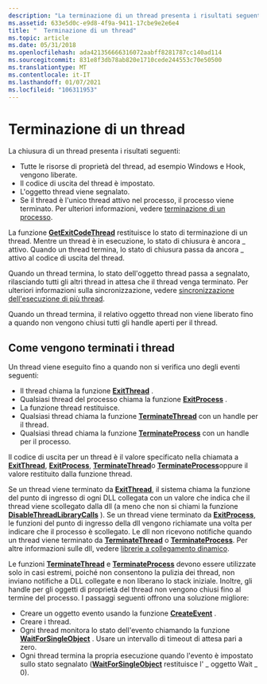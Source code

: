 ```yaml
---
description: "La terminazione di un thread presenta i risultati seguenti: le risorse di proprietà del thread, ad esempio Windows e Hook, vengono liberate. Il codice di uscita del thread è impostato. L'oggetto thread viene segnalato. Se il thread è l'unico thread attivo nel processo, il processo viene terminato. Per ulteriori informazioni, vedere terminazione di un processo."
ms.assetid: 633e5d0c-e9d8-4f9a-9411-17cbe9e2e6e4
title: "  Terminazione di un thread"
ms.topic: article
ms.date: 05/31/2018
ms.openlocfilehash: ada421356666316072aabff8281787cc140ad114
ms.sourcegitcommit: 831e8f3db78ab820e1710cede244553c70e50500
ms.translationtype: MT
ms.contentlocale: it-IT
ms.lasthandoff: 01/07/2021
ms.locfileid: "106311953"
---
```

# <a name="terminating-a-thread"></a>  Terminazione di un thread

La chiusura di un thread presenta i risultati seguenti:

-   Tutte le risorse di proprietà del thread, ad esempio Windows e Hook, vengono liberate.
-   Il codice di uscita del thread è impostato.
-   L'oggetto thread viene segnalato.
-   Se il thread è l'unico thread attivo nel processo, il processo viene terminato. Per ulteriori informazioni, vedere [terminazione di un processo](terminating-a-process.md).

La funzione [**GetExitCodeThread**](/windows/win32/api/processthreadsapi/nf-processthreadsapi-getexitcodethread) restituisce lo stato di terminazione di un thread. Mentre un thread è in esecuzione, lo stato di chiusura è ancora \_ attivo. Quando un thread termina, lo stato di chiusura passa da ancora \_ attivo al codice di uscita del thread.

Quando un thread termina, lo stato dell'oggetto thread passa a segnalato, rilasciando tutti gli altri thread in attesa che il thread venga terminato. Per ulteriori informazioni sulla sincronizzazione, vedere [sincronizzazione dell'esecuzione di più thread](synchronizing-execution-of-multiple-threads.md).

Quando un thread termina, il relativo oggetto thread non viene liberato fino a quando non vengono chiusi tutti gli handle aperti per il thread.

## <a name="how-threads-are-terminated"></a>Come vengono terminati i thread

Un thread viene eseguito fino a quando non si verifica uno degli eventi seguenti:

-   Il thread chiama la funzione [**ExitThread**](/windows/win32/api/processthreadsapi/nf-processthreadsapi-exitthread) .
-   Qualsiasi thread del processo chiama la funzione [**ExitProcess**](/windows/win32/api/processthreadsapi/nf-processthreadsapi-exitprocess) .
-   La funzione thread restituisce.
-   Qualsiasi thread chiama la funzione [**TerminateThread**](/windows/win32/api/processthreadsapi/nf-processthreadsapi-terminatethread) con un handle per il thread.
-   Qualsiasi thread chiama la funzione [**TerminateProcess**](/windows/win32/api/processthreadsapi/nf-processthreadsapi-terminateprocess) con un handle per il processo.

Il codice di uscita per un thread è il valore specificato nella chiamata a [**ExitThread**](/windows/win32/api/processthreadsapi/nf-processthreadsapi-exitthread), [**ExitProcess**](/windows/win32/api/processthreadsapi/nf-processthreadsapi-exitprocess), [**TerminateThread**](/windows/win32/api/processthreadsapi/nf-processthreadsapi-terminatethread)o [**TerminateProcess**](/windows/win32/api/processthreadsapi/nf-processthreadsapi-terminateprocess)oppure il valore restituito dalla funzione thread.

Se un thread viene terminato da [**ExitThread**](/windows/win32/api/processthreadsapi/nf-processthreadsapi-exitthread), il sistema chiama la funzione del punto di ingresso di ogni DLL collegata con un valore che indica che il thread viene scollegato dalla dll (a meno che non si chiami la funzione [**DisableThreadLibraryCalls**](/windows/win32/api/libloaderapi/nf-libloaderapi-disablethreadlibrarycalls) ). Se un thread viene terminato da [**ExitProcess**](/windows/win32/api/processthreadsapi/nf-processthreadsapi-exitprocess), le funzioni del punto di ingresso della dll vengono richiamate una volta per indicare che il processo è scollegato. Le dll non ricevono notifiche quando un thread viene terminato da [**TerminateThread**](/windows/win32/api/processthreadsapi/nf-processthreadsapi-terminatethread) o [**TerminateProcess**](/windows/win32/api/processthreadsapi/nf-processthreadsapi-terminateprocess). Per altre informazioni sulle dll, vedere [librerie a collegamento dinamico](../dlls/dynamic-link-libraries.md).

Le funzioni [**TerminateThread**](/windows/win32/api/processthreadsapi/nf-processthreadsapi-terminatethread) e [**TerminateProcess**](/windows/win32/api/processthreadsapi/nf-processthreadsapi-terminateprocess) devono essere utilizzate solo in casi estremi, poiché non consentono la pulizia dei thread, non inviano notifiche a DLL collegate e non liberano lo stack iniziale. Inoltre, gli handle per gli oggetti di proprietà del thread non vengono chiusi fino al termine del processo. I passaggi seguenti offrono una soluzione migliore:

-   Creare un oggetto evento usando la funzione [**CreateEvent**](/windows/win32/api/synchapi/nf-synchapi-createeventa) .
-   Creare i thread.
-   Ogni thread monitora lo stato dell'evento chiamando la funzione [**WaitForSingleObject**](/windows/win32/api/synchapi/nf-synchapi-waitforsingleobject) . Usare un intervallo di timeout di attesa pari a zero.
-   Ogni thread termina la propria esecuzione quando l'evento è impostato sullo stato segnalato ([**WaitForSingleObject**](/windows/win32/api/synchapi/nf-synchapi-waitforsingleobject) restituisce l' \_ oggetto Wait \_ 0).

 

 
